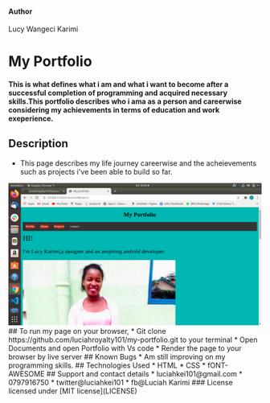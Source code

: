 #### Author
 Lucy Wangeci Karimi
# My Portfolio
#### This is what defines what i am and what i want to become after a successful completion of programming and acquired necessary skills.This portfolio describes who i ama as a person and careerwise considering my achievements in terms of education and work exeperience.
## Description
* This page describes my life journey careerwise and the acheievements such as projects i've been able to build so far.
<img src="img/portfolio.png">
## To run my page on your browser,
* Git  clone https://github.com/luciahroyalty101/my-portfolio.git to your terminal
* Open Documents and open Portfolio with Vs code
* Render the page to your browser by live server
## Known Bugs
* Am still improving on my programming skills.
## Technologies Used
* HTML
* CSS
* fONT-AWESOME
## Support and contact details
* luciahkei101@gmail.com
* 0797916750
* twitter@luciahkei101
* fb@Luciah Karimi
### License
licensed under [MIT license](LICENSE)
